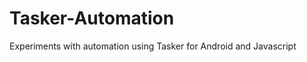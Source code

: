 Tasker-Automation
=================

Experiments with automation using Tasker for Android and Javascript
